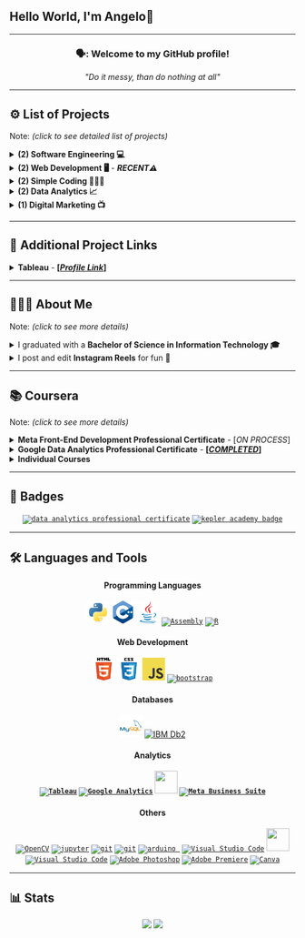 ## Hello World, I'm Angelo🌴

---
<h3 align ="center"> 🗣️: Welcome to my GitHub profile! </h3>
<p align ="center"><i>"Do it messy, than do nothing at all"</i></p>

---
## ⚙️ List of Projects
Note: <i> (click to see detailed list of projects)</i>

<details> 
 <summary><b>(2) Software Engineering 💻</b></summary> 
 
  * <b>[fps-interactive-whiteboard](https://github.com/angeloparayno/fps-interactive-whiteboard)</b> (2016)
    * <b>Description:</b> An interactive learning platform on a Windows Environment acquiring 100% accuracy on body movement and color tracking using <i>Microsoft Kinect</i> and <i>C++</i>
    * <b>Classification:</b> Thesis | Capstone (Group of 4)
    * <b>Assignment:</b> Main Developer | Team Leader
    * <b>Sub Project:</b> <b>[rgb-led-flashlights](https://github.com/angeloparayno/RGB-LED-Flashlights)</b> (2015)
      * <b>Description:</b> Built two customized flashlight by encoding the <i>C</i> program in an <i>8 bit Atmel IC</i> to produce the designed output of the circuit
  * <b>[attendance-monitoring-system-for-the-faculty-of-ust-iics](https://github.com/angeloparayno/attendance-monitoring-system-for-the-faculty-of-ust-iics)</b> (2014)
    * <b>Description:</b> A process re-engineering project for the attendance system using <i>Java</i> and <i>MySQL</i>
    * <b>Classification:</b> Client Facing (Group of 4)
    * <b>Assignment:</b> Project Manager

</details>
<details> 
 <summary><b>(2) Web Development 🖥️</b> - <b><i>RECENT⚠️</i></b></summary>
 
  * <b>[my-portoflio-website](https://github.com/angeloparayno/my-portfolio-website)</b> (2023)
    * <b>Description:</b> <b><i>⚠️Still Underconstruction!⚠️</b></i>
    * <b>Classification:</b> Personal Project
  * <b>[meta-coursera-html-css-portfolio-project](https://github.com/angeloparayno/meta-coursera-portfolio-project)</b> (2023)
    * <b>Description:</b> Designed a responsive one page site using <i>HTML</i>, vanilla <i>CSS</i> Flexbox
    * <b>Classification:</b> Module Assignment
    
</details>
<details>
 <summary><b>(2) Simple Coding 👨🏻‍💻</b></summary> 
 
 * <b>[simple-animations-using-java](https://github.com/angeloparayno/simple-animation-using-java)</b> (2015) 
   * <b>Description:</b> A simple animation of an Anime character using pure <i>Java</i> with JFrame
 * <b>[asm-codes](https://github.com/angeloparayno/asm-codes)</b> (2012)
   * <b>Description:</b> A list of simple <i>Assembly (ASM)</i> programs
 
</details>  
<details>
 <summary><b>(2) Data Analytics 📈</b></summary> 
 
  * <b>[bisa-wellness](https://github.com/angeloparayno/Bisa-Wellness)</b> (2022)
    * <b>Description:</b> Analyzed social media data and provided digital marketing strategies aimed to solidify a successful product launch and market an eco-friendly and sustainable product, supplementing its current social media presence and business using <i>Meta, Business Suit</i>, <i>Tableau</i> and <i>Excel</i>
    * <b>Classification</b> Client Facing (Group of 17)
    * <b>Assignment:</b> Project Manager | Social Media Analyst
  * <b>[2021-nyc-youth-crime-rate](https://github.com/angeloparayno/2021-nyc-youth-crime-rate)</b> (2022)
    * <b>Description:</b> Analyzed 2021 NYC Crime Rate through 150,000+ rows of data and correlated external studies on a mission of decreasing recidivism among the incarcerated youths (aged 25 & below) using <i>Python</i>, <i>Tableau</i> and <i>Excel</i>
    * <b>Classification:</b> Case Study (Group of 5)
    * <b>Assignment:</b> Gender Demographics Analyst
 
</details>
<details>
 <summary><b>(1) Digital Marketing 📺</b></summary> 
 
  * <b>[lego-media-plan](https://github.com/angeloparayno/lego-media-plan)</b> (2023)
    * <b>Classification:</b> Case Study
    * <b>Assignment:</b> Media Planner

</details>

---
## 🔗 Additional Project Links
<details> 
 <summary><b>Tableau</b> - <b><a href="https://public.tableau.com/app/profile/angeloparayno)">[<i>Profile Link</i>]</a></b></summary>
 
</details>

---
## 🙋🏻‍♂️ About Me
Note: <i> (click to see more details)</i>
<details> 
 <summary>I graduated with a <b>Bachelor of Science in Information Technology 🎓</b></summary>
 
  * Graduated in the <b>[University of Santo Tomas](https://www.ust.edu.ph)</b>, Manila Philippines
  * Main Coursework: 
    * Software Engineering
    * Database Management
    * Computer Networks
</details>
<details> 
 <summary>I post and edit <b>Instagram Reels</b> for fun 📱</summary>

#### Top Reels I've created:
 * ["Bird's in Laguna Beach"](https://www.instagram.com/reel/CaFMwuQlk4V/?utm_source=ig_web_copy_link&igshid=MzRlODBiNWFlZA==) 🏖️ 
 * ["A visit to Joshua Tree National Park"](https://www.instagram.com/reel/CskRIVKL7i9/?utm_source=ig_web_copy_link&igshid=MzRlODBiNWFlZA==) 🌵
 * ["Butterflies in Houston"](https://www.instagram.com/reel/CZIp_kbsPnt/?utm_source=ig_web_copy_link&igshid=MzRlODBiNWFlZA==) 🦋
 * ["Palmspring Paradise"](https://www.instagram.com/reel/Cs0G8a8v282/?utm_source=ig_web_copy_link&igshid=MzRlODBiNWFlZA==) 🏜️
 * ["My Responsibility?"](https://www.instagram.com/reel/CuQwsFXtBBs/?utm_source=ig_web_copy_link&igshid=MzRlODBiNWFlZA==) 💡

</details>

---
## 📚 Coursera
Note: <i> (click to see more details)</i>
<details> 
 <summary><b>Meta Front-End Development Professional Certificate</b> - [<i>ON PROCESS</i>]</summary>
 
1. ✅ [Introduction to Front-End Development](https://www.coursera.org/account/accomplishments/certificate/QURVUCK7G37Y)
2. ✅ [Programming with Javascript](https://www.coursera.org/account/accomplishments/certificate/FWDSV4RNCJ67)
3. ✅ [Version Control](https://coursera.org/share/10e72b154fb0279e9958878bc1bddab1)
4. ✅ [HTML and CSS in Depth](https://www.coursera.org/account/accomplishments/certificate/AXHNGPKXLRTD)
5. ❌ [React Basics]()
6. ❌ [Advanced React]()
7. ❌ [Principles of UX/UI Design]()
8. ❌ [Front-End Developer Capstone]()
9. ❌ [Coding Interview Preperation]()


</details>
<details> 
 <summary><b>Google Data Analytics Professional Certificate</b> - <b><a href="https://www.coursera.org/account/accomplishments/specialization/certificate/BXA36D4YEHXV">[<i>COMPLETED</i>]</a></b></summary>
 
1. ✅ [Foundations Data, Data, Everywhere](https://www.coursera.org/account/accomplishments/certificate/QGS2M3H5U6WY)
2. ✅ [Ask Questions to Make Data-Driven Decisions](https://www.coursera.org/account/accomplishments/certificate/76284BBDVPCF)
3. ✅ [Prepare Data for Exploration](https://www.coursera.org/account/accomplishments/certificate/V4FSJARED6PH)
4. ✅ [Process Data from Dirty to Clean](https://www.coursera.org/account/accomplishments/certificate/6QS6QCTVWSXY)
5. ✅ [Analyze Data to Answer Questions](https://www.coursera.org/account/accomplishments/certificate/AUEDTK7TDGR2)
6. ✅ [Share Data Through the Art of Visualization](https://www.coursera.org/account/accomplishments/certificate/2J62G44XE428)
7. ✅ [Data Analysis with R Programming](https://www.coursera.org/account/accomplishments/certificate/DM4SN8DP3AMF)
8. ✅ [Google Data Analytics Capstone: Complete a Case Study](https://www.coursera.org/account/accomplishments/certificate/RJPF5A56X3Z4)

</details>
<details> 
 <summary><b>Individual Courses</b></summary>

 - ✅ [Crash Course on Python](https://www.coursera.org/account/accomplishments/certificate/ZY4RQ29J2XDY)
 - ✅ [Foundations of Data Science](https://www.coursera.org/account/accomplishments/certificate/LEN2R7RJM5AS)
 - ✅ [Foundations of Cybersecurity](https://www.coursera.org/account/accomplishments/certificate/5BYMFVUBZ6XT)
 - ✅ [Foundations of Project Management](https://www.coursera.org/account/accomplishments/certificate/7RLQZLNFG467)

</details>

---
## 🪪 Badges 
<div align ="center">
    <code><a href="https://www.credly.com/badges/73479310-b809-45df-86ab-8935444ac76c/public_url" title="" target=""><img src="https://images.credly.com/size/680x680/images/d41de2b7-cbc2-47ec-bcf1-ebecbe83872f/GCC_badge_DA_1000x1000.png" alt="data analytics professional certificate" width="80" height="80"/></a></code>
    <code><a href="https://badgr.com/public/assertions/OJHpb5z4RrOJPuJ-q5SqmQ?identity__email=j.angelo.parayno@gmail.com" title="" target=""><img src="https://api.badgr.io/public/assertions/OJHpb5z4RrOJPuJ-q5SqmQ/image" alt="kepler academy badge" width="80" height="80"/></a></code>
</div>

---
## 🛠 Languages and Tools

<div align="center"> 
    <h4>Programming Languages</h4>
    <code><a href="https://www.python.org" title="Python" target="_blank"><img src="https://raw.githubusercontent.com/devicons/devicon/master/icons/python/python-original.svg" alt="python" width="40" height="40"/></a></code>
    <code><a href="https://www.cplusplus.com/" title="C++" target="_blank"><img src="https://raw.githubusercontent.com/devicons/devicon/master/icons/cplusplus/cplusplus-original.svg" alt="cplusplus" width="40" height="40"/></a></code>
    <code><a href="https://www.java.com" title="Java" target="_blank"><img src="https://raw.githubusercontent.com/devicons/devicon/master/icons/java/java-original.svg" alt="java" width="40" height="40"/></a></code>
    <code><a href="https://en.wikipedia.org/wiki/Assembly_language" target="_blank" rel="noreferrer"><img src="https://play-lh.googleusercontent.com/YrY5n418F1joskaaIE1ou8991mmdEaTR66Mr8fHwuRGIkE9ZSnHeiJc-BcUoeU4dhNZl" alt="Assembly" width="40" height="40"/></a></code>
    <code><a href="https://www.r-project.org/" target="_blank" rel="noreferrer"><img src="https://www.r-project.org/logo/Rlogo.svg" alt="R" width="40" height="40"/></a></code>
    <h4>Web Development</h4>
    <code><a href="https://developer.mozilla.org/en-US/docs/Web/HTML" title="HTML" target="_blank"><img src="https://raw.githubusercontent.com/github/explore/80688e429a7d4ef2fca1e82350fe8e3517d3494d/topics/html/html.png" alt="html" width="40" height="40"/></a></code>
    <code><a href="https://developer.mozilla.org/en-US/docs/Web/CSS" title="CSS" target="_blank"><img src="https://raw.githubusercontent.com/github/explore/80688e429a7d4ef2fca1e82350fe8e3517d3494d/topics/css/css.png" alt="css" width="40" height="40"/></a></code>
    <code><a href="https://www.javascript.com/" title="JavaScript" target="_blank"><img src="https://raw.githubusercontent.com/github/explore/80688e429a7d4ef2fca1e82350fe8e3517d3494d/topics/javascript/javascript.png" alt="javascript" width="40" height="40"/></a></code>
    <code><a href="https://getbootstrap.com/" title="Bootstrap" target="_blank"><img src="https://getbootstrap.com/docs/5.2/assets/brand/bootstrap-logo-shadow.png" alt="bootstrap" width="40" height="40"/></a></code>
    <!--
    <code><a href="https://reactjs.org/" title="React" target="_blank"><img src="https://raw.githubusercontent.com/github/explore/80688e429a7d4ef2fca1e82350fe8e3517d3494d/topics/react/react.png" alt="react" width="40" height="40"/></a></code>
    -->
    <h4>Databases</h4>
    <code><a href="https://www.mysql.com/" title="MySQL" target="_blank"><img src="https://raw.githubusercontent.com/devicons/devicon/master/icons/mysql/mysql-original-wordmark.svg" alt="mysql" width="40" height="40"/></a></code>
    <a href="https://www.ibm.com/analytics/db2" target="_blank" rel="noreferrer">
    <img src="https://d22e4d61ky6061.cloudfront.net/sites/default/files/IBM%20DB2_1.png" alt="IBM Db2" width="40" height="40"/>
    </a>
    <h4>Analytics<h4>
    <code><a href="https://www.tableau.com/" target="_blank" rel="noreferrer"><img src="https://cdn.worldvectorlogo.com/logos/tableau-software.svg" alt="Tableau" width="40" height="40"/></a></code>
    <code><a href="https://analytics.google.com/" target="_blank" rel="noreferrer"><img src="https://cdn.worldvectorlogo.com/logos/google-analytics-3.svg" alt="Google Analytics" width="40" height="40"/></a></code>
    <code><a href="https://ads.google.com/" target="_blank" rel="noreferrer"><img src="https://cdn.icon-icons.com/icons2/2699/PNG/512/google_ads_logo_icon_171064.png" width="40" height="40"/></a></code>
    <code><a href="https://business.facebook.com" target="_blank" rel="noreferrer"><img src="https://1000logos.net/wp-content/uploads/2021/10/logo-Meta.png" alt="Meta Business Suite" width="40" height="40"/></a></code>
    <h4>Others</h4>
    <code><a href="https://opencv.org/" target="_blank" rel="noreferrer"><img src="https://opencv.org/wp-content/uploads/2020/07/OpenCV_logo_no_text-1.svg" alt="OpenCV" width="40" height="40"/></a></code>
    <code><a href="https://jupyter-notebook.readthedocs.io/en/stable/" title="Jupyter Notebook" target="_blank"><img src="https://avatars.githubusercontent.com/u/7388996?s=200&v=4" alt="jupyter" width="40" height="40"/></a></code>
    <code><a href="https://github.com" title="Git" target="_blank"><img src="https://github.githubassets.com/images/modules/logos_page/GitHub-Mark.png" alt="git" width="40" height="40"/></a></code>
    <code><a href="https://git-scm.com/" title="Git" target="_blank"><img src="https://www.vectorlogo.zone/logos/git-scm/git-scm-icon.svg" alt="git" width="40" height="40"/></a></code>
    <code><a href="https://www.arduino.cc/" target="_blank" rel="noreferrer"><img src="https://cdn.worldvectorlogo.com/logos/arduino-1.svg" alt="arduino" width="40" height="40"/> </a></code>
    <code><a href="https://code.visualstudio.com/" target="_blank" rel="noreferrer"><img src="https://cdn.worldvectorlogo.com/logos/visual-studio-code-1.svg" alt="Visual Studio Code" width="40" height="40"/></a></code>
    <code><a href="https://netbeans.apache.org" target="_blank" rel="noreferrer"><img src="https://upload.wikimedia.org/wikipedia/commons/thumb/9/98/Apache_NetBeans_Logo.svg/888px-Apache_NetBeans_Logo.svg.png?20180920122700" width="40" height="40"/></a></code>
    <code><a href="https://www.eclipse.org" target="_blank" rel="noreferrer"><img src="https://cdn.freebiesupply.com/logos/large/2x/eclipse-11-logo-png-transparent.png" alt="Visual Studio Code" width="40" height="40"/></a></code>
    <code><a href="https://www.adobe.com/products/photoshop.html" target="_blank" rel="noreferrer"><img src="https://upload.wikimedia.org/wikipedia/commons/thumb/a/af/Adobe_Photoshop_CC_icon.svg/1920px-Adobe_Photoshop_CC_icon.svg.png" alt="Adobe Photoshop" width="40" height="40"/></a></code>
    <code><a href="https://www.adobe.com/products/premiere.html" target="_blank" rel="noreferrer"><img src="https://logodownload.org/wp-content/uploads/2019/10/adobe-premiere-pro-logo-1-1.png" alt="Adobe Premiere" width="40" height="40"/></a></code>
    <code><a href="https://www.canva.com/" target="_blank" rel="noreferrer"><img src="https://upload.wikimedia.org/wikipedia/commons/thumb/0/08/Canva_icon_2021.svg/1200px-Canva_icon_2021.svg.png?20220821125247" alt="Canva" width="40" height="40"/></a></code>
</div>

---
## 📊 Stats

<div align="center">
  <img width="50%" src="https://github-readme-stats.vercel.app/api?username=angeloparayno&show_icons=true&hide_border=true&show_owner=true&title_color=ff6e96&theme=onedark&layout=compact">
  <img width="38%" src="https://github-readme-stats.vercel.app/api/top-langs/?username=angeloparayno&theme=onedark&custom_title=streak-stats&hide_border=true&layout=compact">
</div>